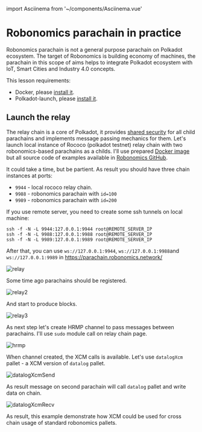 import Asciinema from '~/components/Asciinema.vue'

# Robonomics parachain in practice

Robonomics parachain is not a general purpose parachain on Polkadot ecosystem. The target of Robonomics
is building economy of machines, the parachain in this scope of aims helps to integrate Polkadot ecosystem
with IoT, Smart Cities and Industry 4.0 concepts.

This lesson requirements:
* Docker, please [install it](https://docs.docker.com/engine/install/).
* Polkadot-launch, please [install it](https://github.com/paritytech/polkadot-launch#install).

## Launch the relay

The relay chain is a core of Polkadot, it provides [shared security](https://wiki.polkadot.network/docs/en/learn-security)
for all child parachains and implements message passing mechanics for them. Let's launch local instance of Rococo (polkadot testnet)
relay chain with two robonomics-based parachains as a childs. I'll use prepared [Docker image]() but all source code of examples
available in [Robonomics GitHub](https://github.com/airalab/robonomics/tree/master/scripts/polkadot-launch).

<Asciinema vid="419Jrg22ziFfMFPZlh2WtiLvg"/>

It could take a time, but be partient. As result you should have three chain instances at ports:

* `9944` - local rococo relay chain.
* `9988` - robonomics parachain with `id=100`
* `9989` - robonomics parachain with `id=200`

If you use remote server, you need to create some ssh tunnels on local machine:
```
ssh -f -N -L 9944:127.0.0.1:9944 root@REMOTE_SERVER_IP
ssh -f -N -L 9988:127.0.0.1:9988 root@REMOTE_SERVER_IP
ssh -f -N -L 9989:127.0.0.1:9989 root@REMOTE_SERVER_IP
```
After that, you can use `ws://127.0.0.1:9944`, `ws://127.0.0.1:9988`and `ws://127.0.0.1:9989` in https://parachain.robonomics.network/

![relay](https://ipfs.io/ipfs/QmR9Tj86yPkrXQsSwereJwqDxsZgkAdySB16G4SMHrhpBu/upcoming.png)

Some time ago parachains should be registered.

![relay2](https://ipfs.io/ipfs/QmR9Tj86yPkrXQsSwereJwqDxsZgkAdySB16G4SMHrhpBu/parachains.png)

And start to produce blocks.

![relay3](https://ipfs.io/ipfs/QmR9Tj86yPkrXQsSwereJwqDxsZgkAdySB16G4SMHrhpBu/parachains2.png)

As next step let's create HRMP channel to pass messages between parachains. I'll use `sudo` module call on relay chain page.

![hrmp](https://ipfs.io/ipfs/QmR9Tj86yPkrXQsSwereJwqDxsZgkAdySB16G4SMHrhpBu/hrmp.png)

When channel created, the XCM calls is available. Let's use `datalogXcm` pallet - a XCM version of `datalog` pallet.

![datalogXcmSend](https://ipfs.io/ipfs/QmR9Tj86yPkrXQsSwereJwqDxsZgkAdySB16G4SMHrhpBu/datalogXcmSend.png)

As result message on second parachain will call `datalog` pallet and write data on chain.

![datalogXcmRecv](https://ipfs.io/ipfs/QmR9Tj86yPkrXQsSwereJwqDxsZgkAdySB16G4SMHrhpBu/datalogXcmRecv.png)

As result, this example demonstrate how XCM could be used for cross chain usage of standard robonomics pallets.
